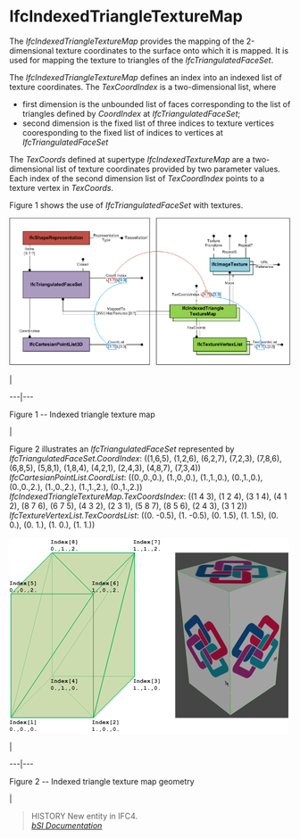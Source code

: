 IfcIndexedTriangleTextureMap
============================
The _IfcIndexedTriangleTextureMap_ provides the mapping of the 2-dimensional
texture coordinates to the surface onto which it is mapped. It is used for
mapping the texture to triangles of the _IfcTriangulatedFaceSet_.  
  
The _IfcIndexedTriangleTextureMap_ defines an index into an indexed list of
texture coordinates. The _TexCoordIndex_ is a two-dimensional list, where  
  
* first dimension is the unbounded list of faces corresponding to the list of triangles defined by _CoordIndex_ at _IfcTriangulatedFaceSet_;   
* second dimension is the fixed list of three indices to texture vertices cooresponding to the fixed list of indices to vertices at _IfcTriangulatedFaceSet_   
  
The _TexCoords_ defined at supertype _IfcIndexedTextureMap_ are a two-
dimensional list of texture coordinates provided by two parameter values. Each
index of the second dimension list of _TexCoordIndex_ points to a texture
vertex in _TexCoords_.  
  
Figure 1 shows the use of _IfcTriangulatedFaceSet_ with textures.  
  
  
  
  
![IfcIndexedTriangleTextureMap_01](../figures/ifcindexedtriangletexturemap_01.png)  
  
|  
  
  
  
---|---  
  
  
  

Figure 1 -- Indexed triangle texture map  

  
  
|  
  
  
  
  
  
  
Figure 2 illustrates an _IfcTriangulatedFaceSet_ represented by  
_IfcTriangulatedFaceSet.CoordIndex_: ((1,6,5), (1,2,6), (6,2,7), (7,2,3),
(7,8,6), (6,8,5), (5,8,1), (1,8,4), (4,2,1), (2,4,3), (4,8,7), (7,3,4))  
_IfcCartesianPointList.CoordList_: ((0.,0.,0.), (1.,0.,0.), (1.,1.,0.),
(0.,1.,0.), (0.,0.,2.), (1.,0.,2.), (1.,1.,2.), (0.,1.,2.))  
_IfcIndexedTriangleTextureMap.TexCoordsIndex_: ((1 4 3), (1 2 4), (3 1 4), (4
1 2), (8 7 6), (6 7 5), (4 3 2), (2 3 1), (5 8 7), (8 5 6), (2 4 3), (3 1 2))  
_IfcTextureVertexList.TexCoordsList_: ((0. -0.5), (1. -0.5), (0. 1.5), (1.
1.5), (0. 0.), (0. 1.), (1. 0.), (1. 1.))  
  
  
  
  
![IfcIndexedTriangleTextureMap_example-01](../figures/ifcindexedtriangletexturemap_example-01.png)  
  
|  
  
  
  
---|---  
  
  
  

Figure 2 -- Indexed triangle texture map geometry  

  
  
|  
  
  
  
  
  
  
> HISTORY  New entity in IFC4.  
[ _bSI
Documentation_](https://standards.buildingsmart.org/IFC/DEV/IFC4_2/FINAL/HTML/schema/ifcpresentationappearanceresource/lexical/ifcindexedtriangletexturemap.htm)


